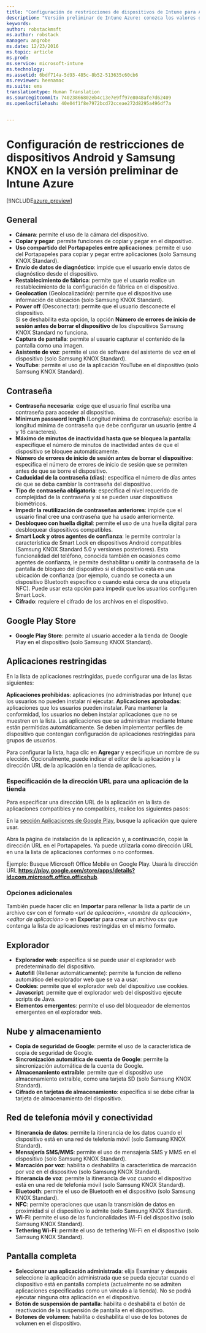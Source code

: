 ```yaml
---
title: "Configuración de restricciones de dispositivos de Intune para Android | Versión preliminar de Intune Azure | Microsoft Docs"
description: "Versión preliminar de Intune Azure: conozca los valores de configuración de Intune que puede usar para controlar la configuración y la funcionalidad de los dispositivos Android."
keywords: 
author: robstackmsft
ms.author: robstack
manager: angrobe
ms.date: 12/23/2016
ms.topic: article
ms.prod: 
ms.service: microsoft-intune
ms.technology: 
ms.assetid: 6bdf714a-5d93-485c-8b52-513635c60cb6
ms.reviewer: heenamac
ms.suite: ems
translationtype: Human Translation
ms.sourcegitcommit: 74023866802eb4c13e7e9ff97e8048afe7d62409
ms.openlocfilehash: 40e04f1f8e7972bcd72cceae272d8295a496df7a


---
```


# <a name="android-and-samsung-knox-standard-device-restriction-settings-in-intune-azure-preview"></a>Configuración de restricciones de dispositivos Android y Samsung KNOX en la versión preliminar de Intune Azure

[!INCLUDE[azure_preview](../includes/azure_preview.md)]

## <a name="general"></a>General
-   **Cámara**: permite el uso de la cámara del dispositivo.
-   **Copiar y pegar**: permite funciones de copiar y pegar en el dispositivo.
-   **Uso compartido del Portapapeles entre aplicaciones**: permite el uso del Portapapeles para copiar y pegar entre aplicaciones (solo Samsung KNOX Standard).
-   **Envío de datos de diagnóstico**: impide que el usuario envíe datos de diagnóstico desde el dispositivo.    
-   **Restablecimiento de fábrica**: permite que el usuario realice un restablecimiento de la configuración de fábrica en el dispositivo.
-   **Geolocation** (Geolocalización): permite que el dispositivo use información de ubicación (solo Samsung KNOX Standard).
-   **Power off** (Desconectar): permite que el usuario desconecte el dispositivo.<br>Si se deshabilita esta opción, la opción **Número de errores de inicio de sesión antes de borrar el dispositivo** de los dispositivos Samsung KNOX Standard no funciona.
-   **Captura de pantalla**: permite al usuario capturar el contenido de la pantalla como una imagen.
-   **Asistente de voz**: permite el uso de software del asistente de voz en el dispositivo (solo Samsung KNOX Standard).
-   **YouTube**: permite el uso de la aplicación YouTube en el dispositivo (solo Samsung KNOX Standard).

## <a name="password"></a>Contraseña
-   **Contraseña necesaria**: exige que el usuario final escriba una contraseña para acceder al dispositivo.
-   **Minimum password length** (Longitud mínima de contraseña): escriba la longitud mínima de contraseña que debe configurar un usuario (entre 4 y 16 caracteres).
-   **Máximo de minutos de inactividad hasta que se bloquea la pantalla**: especifique el número de minutos de inactividad antes de que el dispositivo se bloquee automáticamente.
-   **Número de errores de inicio de sesión antes de borrar el dispositivo**: especifica el número de errores de inicio de sesión que se permiten antes de que se borre el dispositivo.
-   **Caducidad de la contraseña (días)**: especifica el número de días antes de que se deba cambiar la contraseña del dispositivo.
-   **Tipo de contraseña obligatoria**: especifica el nivel requerido de complejidad de la contraseña y si se pueden usar dispositivos biométricos.
-   **Impedir la reutilización de contraseñas anteriores**: impide que el usuario final cree una contraseña que ha usado anteriormente.
-   **Desbloqueo con huella digital**: permite el uso de una huella digital para desbloquear dispositivos compatibles.
-   **Smart Lock y otros agentes de confianza**: le permite controlar la característica de Smart Lock en dispositivos Android compatibles (Samsung KNOX Standard 5.0 y versiones posteriores). Esta funcionalidad del teléfono, conocida también en ocasiones como agentes de confianza, le permite deshabilitar u omitir la contraseña de la pantalla de bloqueo del dispositivo si el dispositivo está en una ubicación de confianza (por ejemplo, cuando se conecta a un dispositivo Bluetooth específico o cuando está cerca de una etiqueta NFC). Puede usar esta opción para impedir que los usuarios configuren Smart Lock.
-   **Cifrado**: requiere el cifrado de los archivos en el dispositivo.

## <a name="google-play-store"></a>Google Play Store

-   **Google Play Store**: permite al usuario acceder a la tienda de Google Play en el dispositivo (solo Samsung KNOX Standard).

## <a name="restricted-apps"></a>Aplicaciones restringidas

En la lista de aplicaciones restringidas, puede configurar una de las listas siguientes:

**Aplicaciones prohibidas**: aplicaciones (no administradas por Intune) que los usuarios no pueden instalar ni ejecutar.
**Aplicaciones aprobadas**: aplicaciones que los usuarios pueden instalar. Para mantener la conformidad, los usuarios no deben instalar aplicaciones que no se muestren en la lista. Las aplicaciones que se administran mediante Intune están permitidas automáticamente.
Se deben implementar perfiles de dispositivo que contengan configuración de aplicaciones restringidas para grupos de usuarios.

Para configurar la lista, haga clic en **Agregar** y especifique un nombre de su elección. Opcionalmente, puede indicar el editor de la aplicación y la dirección URL de la aplicación en la tienda de aplicaciones.

### <a name="how-to-specify-the-url-to-an-app-in-the-store"></a>Especificación de la dirección URL para una aplicación de la tienda

Para especificar una dirección URL de la aplicación en la lista de aplicaciones compatibles y no compatibles, realice los siguientes pasos:

En la [sección Aplicaciones de Google Play](https://play.google.com/store/apps), busque la aplicación que quiere usar.

Abra la página de instalación de la aplicación y, a continuación, copie la dirección URL en el Portapapeles. Ya puede utilizarla como dirección URL en una la lista de aplicaciones conformes o no conformes.

Ejemplo: Busque Microsoft Office Mobile en Google Play. Usará la dirección URL **https://play.google.com/store/apps/details?id=com.microsoft.office.officehub**.

### <a name="additional-options"></a>Opciones adicionales

También puede hacer clic en **Importar** para rellenar la lista a partir de un archivo csv con el formato <*url de aplicación*>, <*nombre de aplicación*>, <*editor de aplicación*> o en **Exportar** para crear un archivo csv que contenga la lista de aplicaciones restringidas en el mismo formato.      

## <a name="browser"></a>Explorador
-   **Explorador web**: especifica si se puede usar el explorador web predeterminado del dispositivo.
-   **Autofill** (Rellenar automáticamente): permite la función de relleno automático del explorador web que se va a usar.
-   **Cookies**: permite que el explorador web del dispositivo use cookies.
-   **Javascript**: permite que el explorador web del dispositivo ejecute scripts de Java.
-   **Elementos emergentes**: permite el uso del bloqueador de elementos emergentes en el explorador web.

## <a name="cloud-and-storage"></a>Nube y almacenamiento
-   **Copia de seguridad de Google**: permite el uso de la característica de copia de seguridad de Google.
-   **Sincronización automática de cuenta de Google**: permite la sincronización automática de la cuenta de Google.
-   **Almacenamiento extraíble**: permite que el dispositivo use almacenamiento extraíble, como una tarjeta SD (solo Samsung KNOX Standard).
-   **Cifrado en tarjetas de almacenamiento**: especifica si se debe cifrar la tarjeta de almacenamiento del dispositivo.

## <a name="cellular-and-connectivity"></a>Red de telefonía móvil y conectividad
-   **Itinerancia de datos**: permite la itinerancia de los datos cuando el dispositivo está en una red de telefonía móvil (solo Samsung KNOX Standard).
-   **Mensajería SMS/MMS**: permite el uso de mensajería SMS y MMS en el dispositivo (solo Samsung KNOX Standard).
-   **Marcación por voz**: habilita o deshabilita la característica de marcación por voz en el dispositivo (solo Samsung KNOX Standard).
-   **Itinerancia de voz**: permite la itinerancia de voz cuando el dispositivo está en una red de telefonía móvil (solo Samsung KNOX Standard).
-   **Bluetooth**: permite el uso de Bluetooth en el dispositivo (solo Samsung KNOX Standard).
-   **NFC**: permite operaciones que usan la transmisión de datos en proximidad si el dispositivo lo admite (solo Samsung KNOX Standard).
-   **Wi-Fi**: permite el uso de las funcionalidades Wi-Fi del dispositivo (solo Samsung KNOX Standard).
-   **Tethering Wi-Fi**: permite el uso de tethering Wi-Fi en el dispositivo (solo Samsung KNOX Standard).

## <a name="kiosk"></a>Pantalla completa
-   **Seleccionar una aplicación administrada**: elija Examinar y después seleccione la aplicación administrada que se pueda ejecutar cuando el dispositivo está en pantalla completa (actualmente no se admiten aplicaciones especificadas como un vínculo a la tienda). No se podrá ejecutar ninguna otra aplicación en el dispositivo.
-   **Botón de suspensión de pantalla**: habilita o deshabilita el botón de reactivación de la suspensión de pantalla en el dispositivo.
-   **Botones de volumen**: habilita o deshabilita el uso de los botones de volumen en el dispositivo.



<!--HONumber=Feb17_HO1-->


